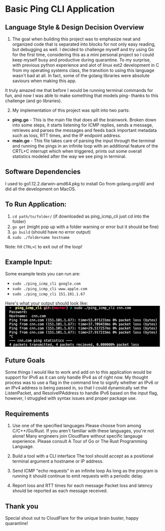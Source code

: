 # Basic Ping CLI Application

## Language Style & Design Decision Overview

1. The goal when building this project was to emphasize neat and organized code that is separated into blocks for not only easy reading, but debugging as well. I decided to challenge myself and try using Go for the first time, considering this as a mini personal project so I could keep myself busy and productive during quarantine. To my surprise, with previous python experience and alot of linux ext2 development in C from my operating systems class, the transition to using this language wasn't bad at all. In fact, some of the golang libraries were absolute saviours when making this app.

It truly amazed me that before I would be running terminal commands for fun, and now I was able to make something that models ping- thanks to this challenge (and go libraries).

2. My implementation of this project was split into two parts:
  - **ping.go** - This is the main file that does all the brainwork. Broken down into some steps, it starts listening for ICMP replies, sends a message, retrieves and parses the messages and feeds back important metadata such as loss, RTT times, and the IP endpoint address.
  - **main.go** - This file takes care of parsing the input through the terminal and running the pings in an infinite loop with an additional feature of the CRTL+C interrupt which when triggered, prints out some overall statistics modeled after the way we see ping in terminal.
  
    

## Software Dependencies
 I used to go1.12.2.darwin-amd64.pkg to install Go from golang.org/dl/ and did all the development on MacOS.

## To Run Application:

1. ```cd path/to/folder/``` (if downloaded as ping_icmp_cli just cd into the folder)
2. ```go get``` (might pop up with a folder warning or error but it should be fine)
3. ```go build``` (should have no error output)
4. ```sudo ./foldername hostname```

Note: hit ```CTRL+C``` to exit out of the loop!

## Example Input:
Some example tests you can run are:
- ```sudo ./ping_icmp_cli google.com```
- ```sudo ./ping_icmp_cli www.apple.com```
- ```sudo ./ping_icmp_cli 151.101.1.67```

Here's what your output should look like:
![](images/PingExampleOutput.png)

## Future Goals 
Some things I would like to work and add on to this application would be support for IPv6 as it can only handle IPv4 as of right now. My thought process was to use a flag in the command line to signify whether an IPv6 or an IPv4 address is being passed in, so that I could dynamically set the ListenPacket, and ResolveIPAddress to handle IPv6 based on the input flag, however, I struggled with syntax issues and proper package use.

## Requirements
1. Use one of the specified languages
Please choose from among C/C++/Go/Rust. If you aren't familiar with these languages, you're not alone! Many engineers join Cloudflare without specific langauge experience. Please consult A Tour of Go or The Rust Programming Language.

2. Build a tool with a CLI interface
The tool should accept as a positional terminal argument a hostname or IP address.

3. Send ICMP "echo requests" in an infinite loop
As long as the program is running it should continue to emit requests with a periodic delay.

4. Report loss and RTT times for each message
Packet loss and latency should be reported as each message received.

## Thank you
Special shout out to CloudFlare for the unique brain buster, happy quarantine!